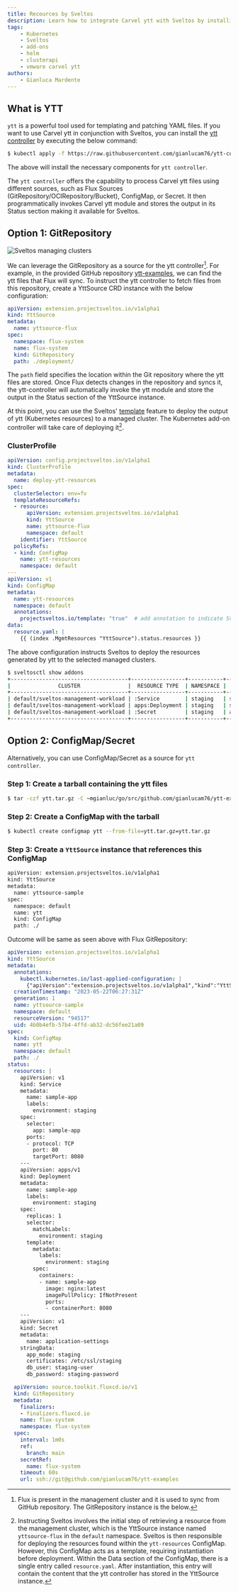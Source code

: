 ```yaml
---
title: Recources by Sveltos
description: Learn how to integrate Carvel ytt with Sveltos by installing the convenient jsonnet controller.
tags:
    - Kubernetes
    - Sveltos
    - add-ons
    - helm
    - clusterapi
    - vmware carvel ytt
authors:
    - Gianluca Mardente
---
```


##  What is YTT

`ytt` is a powerful tool used for templating and patching YAML files. If you want to use Carvel ytt in conjunction with Sveltos, you can install the [ytt controller](https://github.com/gianlucam76/ytt-controller) by executing the below command:

```bash
$ kubectl apply -f https://raw.githubusercontent.com/gianlucam76/ytt-controller/main/manifest/manifest.yaml
```

The above will install the necessary components for `ytt controller`.

The `ytt controller` offers the capability to process Carvel ytt files using different sources, such as Flux Sources (GitRepository/OCIRepository/Bucket), ConfigMap, or Secret. It then programmatically invokes Carvel ytt module and stores the output in its Status section making it available for Sveltos.

## Option 1: GitRepository

![Sveltos managing clusters](../assets/flux-ytt-sveltos.png)

We can leverage the GitRepository as a source for the ytt controller[^1]. For example, in the provided GitHub repository [ytt-examples](https://github.com/gianlucam76/ytt-examples), we can find the ytt files that Flux will sync. To instruct the ytt controller to fetch files from this repository, create a YttSource CRD instance with the below configuration:

```yaml
apiVersion: extension.projectsveltos.io/v1alpha1
kind: YttSource
metadata:
  name: yttsource-flux
spec:
  namespace: flux-system
  name: flux-system
  kind: GitRepository
  path: ./deployment/
```

The `path` field specifies the location within the Git repository where the ytt files are stored. Once Flux detects changes in the repository and syncs it, the ytt-controller will automatically invoke the ytt module and store the output in the Status section of the YttSource instance.

At this point, you can use the Sveltos' [template](template.md) feature to deploy the output of ytt (Kubernetes resources) to a managed cluster. The Kubernetes add-on controller will take care of deploying it[^2].

### ClusterProfile

```yaml
apiVersion: config.projectsveltos.io/v1alpha1
kind: ClusterProfile
metadata:
  name: deploy-ytt-resources
spec:
  clusterSelector: env=fv
  templateResourceRefs:
  - resource:
      apiVersion: extension.projectsveltos.io/v1alpha1
      kind: YttSource
      name: yttsource-flux
      namespace: default
    identifier: YttSource
  policyRefs:
  - kind: ConfigMap
    name: ytt-resources
    namespace: default
---
apiVersion: v1
kind: ConfigMap
metadata:
  name: ytt-resources
  namespace: default
  annotations:
    projectsveltos.io/template: "true"  # add annotation to indicate Sveltos content is a template
data:
  resource.yaml: |
    {{ (index .MgmtResources "YttSource").status.resources }}
```

The above configuration instructs Sveltos to deploy the resources generated by ytt to the selected managed clusters.

```bash
$ sveltosctl show addons 
+-------------------------------------+-----------------+-----------+----------------------+---------+-------------------------------+------------------+
|               CLUSTER               |  RESOURCE TYPE  | NAMESPACE |         NAME         | VERSION |             TIME              | CLUSTER PROFILES |
+-------------------------------------+-----------------+-----------+----------------------+---------+-------------------------------+------------------+
| default/sveltos-management-workload | :Service        | staging   | sample-app           | N/A     | 2023-05-22 08:00:28 -0700 PDT | deploy-resources |
| default/sveltos-management-workload | apps:Deployment | staging   | sample-app           | N/A     | 2023-05-22 08:00:28 -0700 PDT | deploy-resources |
| default/sveltos-management-workload | :Secret         | staging   | application-settings | N/A     | 2023-05-22 08:00:28 -0700 PDT | deploy-resources |
+-------------------------------------+-----------------+-----------+----------------------+---------+-------------------------------+------------------+
```

## Option 2: ConfigMap/Secret

Alternatively, you can use ConfigMap/Secret as a source for `ytt controller`.

### Step 1: Create a tarball containing the ytt files

```bash
$ tar -czf ytt.tar.gz -C ~mgianluc/go/src/github.com/gianlucam76/ytt-examples/deployment .
```

### Step 2: Create a ConfigMap with the tarball

```bash
$ kubectl create configmap ytt --from-file=ytt.tar.gz=ytt.tar.gz 
```

### Step 3: Create a `YttSource` instance that references this ConfigMap

```bash
apiVersion: extension.projectsveltos.io/v1alpha1
kind: YttSource
metadata:
  name: yttsource-sample
spec:
  namespace: default
  name: ytt
  kind: ConfigMap
  path: ./
```

Outcome will be same as seen above with Flux GitRepository:

```yaml
apiVersion: extension.projectsveltos.io/v1alpha1
kind: YttSource
metadata:
  annotations:
    kubectl.kubernetes.io/last-applied-configuration: |
      {"apiVersion":"extension.projectsveltos.io/v1alpha1","kind":"YttSource","metadata":{"annotations":{},"name":"yttsource-sample","namespace":"default"},"spec":{"kind":"ConfigMap","name":"ytt","namespace":"default","path":"./"}}
  creationTimestamp: "2023-05-22T06:27:31Z"
  generation: 1
  name: yttsource-sample
  namespace: default
  resourceVersion: "94517"
  uid: 4b0b4efb-57b4-4ffd-ab32-dc56fee21a09
spec:
  kind: ConfigMap
  name: ytt
  namespace: default
  path: ./
status:
  resources: |
    apiVersion: v1
    kind: Service
    metadata:
      name: sample-app
      labels:
        environment: staging
    spec:
      selector:
        app: sample-app
      ports:
      - protocol: TCP
        port: 80
        targetPort: 8080
    ---
    apiVersion: apps/v1
    kind: Deployment
    metadata:
      name: sample-app
      labels:
        environment: staging
    spec:
      replicas: 1
      selector:
        matchLabels:
          environment: staging
      template:
        metadata:
          labels:
            environment: staging
        spec:
          containers:
          - name: sample-app
            image: nginx:latest
            imagePullPolicy: IfNotPresent
            ports:
            - containerPort: 8080
    ---
    apiVersion: v1
    kind: Secret
    metadata:
      name: application-settings
    stringData:
      app_mode: staging
      certificates: /etc/ssl/staging
      db_user: staging-user
      db_password: staging-password
```

[^2]: Instructing Sveltos involves the initial step of retrieving a resource from the management cluster, which is the YttSource instance named `yttsource-flux` in the `default` namespace. Sveltos is then responsible for deploying the resources found within the `ytt-resources` ConfigMap. However, this ConfigMap acts as a template, requiring instantiation before deployment. Within the Data section of the ConfigMap, there is a single entry called `resource.yaml`. After instantiation, this entry will contain the content that the ytt controller has stored in the YttSource instance.
[^1]: Flux is present in the management cluster and it is used to sync from GitHub repository. The GitRepository instance is the below.


```yaml  
  apiVersion: source.toolkit.fluxcd.io/v1
  kind: GitRepository
  metadata:
    finalizers:
    - finalizers.fluxcd.io
    name: flux-system
    namespace: flux-system
  spec:
    interval: 1m0s
    ref:
      branch: main
    secretRef:
      name: flux-system
    timeout: 60s
    url: ssh://git@github.com/gianlucam76/ytt-examples
```
